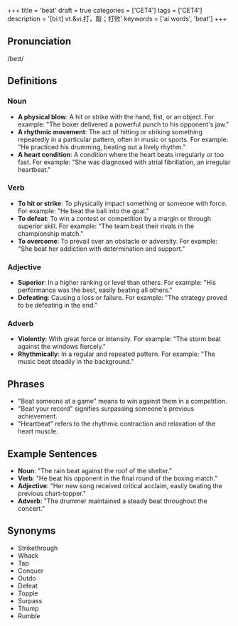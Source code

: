 +++
title = 'beat'
draft = true
categories = ['CET4']
tags = ['CET4']
description = '[biːt] vt.&vi.打，敲；打败'
keywords = ['ai words', 'beat']
+++

## Pronunciation
/beɪt/

## Definitions
### Noun
- **A physical blow**: A hit or strike with the hand, fist, or an object. For example: "The boxer delivered a powerful punch to his opponent's jaw."
- **A rhythmic movement**: The act of hitting or striking something repeatedly in a particular pattern, often in music or sports. For example: "He practiced his drumming, beating out a lively rhythm."
- **A heart condition**: A condition where the heart beats irregularly or too fast. For example: "She was diagnosed with atrial fibrillation, an irregular heartbeat."

### Verb
- **To hit or strike**: To physically impact something or someone with force. For example: "He beat the ball into the goal."
- **To defeat**: To win a contest or competition by a margin or through superior skill. For example: "The team beat their rivals in the championship match."
- **To overcome**: To prevail over an obstacle or adversity. For example: "She beat her addiction with determination and support."

### Adjective
- **Superior**: In a higher ranking or level than others. For example: "His performance was the best, easily beating all others."
- **Defeating**: Causing a loss or failure. For example: "The strategy proved to be defeating in the end."

### Adverb
- **Violently**: With great force or intensity. For example: "The storm beat against the windows fiercely."
- **Rhythmically**: In a regular and repeated pattern. For example: "The music beat steadily in the background."

## Phrases
- "Beat someone at a game" means to win against them in a competition.
- "Beat your record" signifies surpassing someone's previous achievement.
- "Heartbeat" refers to the rhythmic contraction and relaxation of the heart muscle.

## Example Sentences
- **Noun**: "The rain beat against the roof of the shelter."
- **Verb**: "He beat his opponent in the final round of the boxing match."
- **Adjective**: "Her new song received critical acclaim, easily beating the previous chart-topper."
- **Adverb**: "The drummer maintained a steady beat throughout the concert."

## Synonyms
- Strikethrough
- Whack
- Tap
- Conquer
- Outdo
- Defeat
- Topple
- Surpass
- Thump
- Rumble
